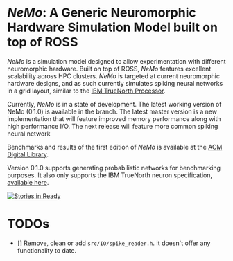 # *NeMo*: A Generic Neuromorphic Hardware Simulation Model built on top of ROSS

*NeMo* is a simulation model designed to allow experimentation with different neuromorphic hardware. Built on top of ROSS, *NeMo* features excellent scalability across HPC clusters. *NeMo* is targeted at current neuromorphic hardware designs, and as such currently simulates spiking neural networks in a grid layout, similar to the [IBM TrueNorth Processor](http://science.sciencemag.org/content/345/6197/668.short).

Currently, *NeMo* is in a state of development. The latest working version of NeMo (0.1.0) is available in the branch. The latest master version is a new implementation that will feature improved memory performance along with high performance I/O. The next release will feature more common spiking neural network

Benchmarks and results of the first edition of *NeMo* is available at the [ACM Digital Library](http://doi.acm.org/10.1145/2901378.2901392).


Version 0.1.0 supports generating probabilistic networks for benchmarking purposes. It also only supports the IBM TrueNorth neuron specification, [available here](http://ieeexplore.ieee.org/xpls/abs_all.jsp?arnumber=6707077&tag=1).

[![Stories in Ready](https://badge.waffle.io/markplagge/NeMo.svg?label=ready&title=Ready)](http://waffle.io/markplagge/NeMo)

# TODOs

- [] Remove, clean or add `src/IO/spike_reader.h`. It doesn't offer any functionality to
    date.
